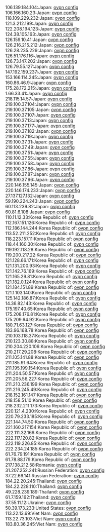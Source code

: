 106.139.184.104:Japan: [ovpn config](vpn/106_139_184_104.ovpn)  
106.166.160.23:Japan: [ovpn config](vpn/106_166_160_23.ovpn)  
118.109.229.232:Japan: [ovpn config](vpn/118_109_229_232.ovpn)  
121.3.212.199:Japan: [ovpn config](vpn/121_3_212_199.ovpn)  
122.208.194.123:Japan: [ovpn config](vpn/122_208_194_123.ovpn)  
124.38.105.163:Japan: [ovpn config](vpn/124_38_105_163.ovpn)  
126.159.10.41:Japan: [ovpn config](vpn/126_159_10_41.ovpn)  
126.216.215.212:Japan: [ovpn config](vpn/126_216_215_212.ovpn)  
126.28.235.229:Japan: [ovpn config](vpn/126_28_235_229.ovpn)  
126.51.176.116:Japan: [ovpn config](vpn/126_51_176_116.ovpn)  
126.73.147.202:Japan: [ovpn config](vpn/126_73_147_202.ovpn)  
126.79.55.127:Japan: [ovpn config](vpn/126_79_55_127.ovpn)  
147.192.159.237:Japan: [ovpn config](vpn/147_192_159_237.ovpn)  
153.166.114.245:Japan: [ovpn config](vpn/153_166_114_245.ovpn)  
160.86.46.9:Japan: [ovpn config](vpn/160_86_46_9.ovpn)  
175.28.172.215:Japan: [ovpn config](vpn/175_28_172_215.ovpn)  
1.66.33.41:Japan: [ovpn config](vpn/1_66_33_41.ovpn)  
218.115.14.57:Japan: [ovpn config](vpn/218_115_14_57.ovpn)  
219.100.37.104:Japan: [ovpn config](vpn/219_100_37_104.ovpn)  
219.100.37.105:Japan: [ovpn config](vpn/219_100_37_105.ovpn)  
219.100.37.107:Japan: [ovpn config](vpn/219_100_37_107.ovpn)  
219.100.37.13:Japan: [ovpn config](vpn/219_100_37_13.ovpn)  
219.100.37.177:Japan: [ovpn config](vpn/219_100_37_177.ovpn)  
219.100.37.182:Japan: [ovpn config](vpn/219_100_37_182.ovpn)  
219.100.37.19:Japan: [ovpn config](vpn/219_100_37_19.ovpn)  
219.100.37.31:Japan: [ovpn config](vpn/219_100_37_31.ovpn)  
219.100.37.49:Japan: [ovpn config](vpn/219_100_37_49.ovpn)  
219.100.37.51:Japan: [ovpn config](vpn/219_100_37_51.ovpn)  
219.100.37.55:Japan: [ovpn config](vpn/219_100_37_55.ovpn)  
219.100.37.58:Japan: [ovpn config](vpn/219_100_37_58.ovpn)  
219.100.37.86:Japan: [ovpn config](vpn/219_100_37_86.ovpn)  
219.100.37.87:Japan: [ovpn config](vpn/219_100_37_87.ovpn)  
219.100.37.96:Japan: [ovpn config](vpn/219_100_37_96.ovpn)  
220.146.155.145:Japan: [ovpn config](vpn/220_146_155_145.ovpn)  
220.146.174.233:Japan: [ovpn config](vpn/220_146_174_233.ovpn)  
27.137.127.132:Japan: [ovpn config](vpn/27_137_127_132.ovpn)  
59.190.224.243:Japan: [ovpn config](vpn/59_190_224_243.ovpn)  
60.113.239.82:Japan: [ovpn config](vpn/60_113_239_82.ovpn)  
60.81.6.108:Japan: [ovpn config](vpn/60_81_6_108.ovpn)  
110.11.12.33:Korea Republic of: [ovpn config](vpn/110_11_12_33.ovpn)  
112.167.151.126:Korea Republic of: [ovpn config](vpn/112_167_151_126.ovpn)  
112.186.144.244:Korea Republic of: [ovpn config](vpn/112_186_144_244.ovpn)  
113.52.211.252:Korea Republic of: [ovpn config](vpn/113_52_211_252.ovpn)  
118.223.157.11:Korea Republic of: [ovpn config](vpn/118_223_157_11.ovpn)  
118.44.160.30:Korea Republic of: [ovpn config](vpn/118_44_160_30.ovpn)  
119.192.118.28:Korea Republic of: [ovpn config](vpn/119_192_118_28.ovpn)  
119.200.217.22:Korea Republic of: [ovpn config](vpn/119_200_217_22.ovpn)  
121.128.66.171:Korea Republic of: [ovpn config](vpn/121_128_66_171.ovpn)  
121.131.200.93:Korea Republic of: [ovpn config](vpn/121_131_200_93.ovpn)  
121.142.76.169:Korea Republic of: [ovpn config](vpn/121_142_76_169.ovpn)  
121.165.29.81:Korea Republic of: [ovpn config](vpn/121_165_29_81.ovpn)  
121.182.0.124:Korea Republic of: [ovpn config](vpn/121_182_0_124.ovpn)  
121.184.151.89:Korea Republic of: [ovpn config](vpn/121_184_151_89.ovpn)  
121.1.103.140:Korea Republic of: [ovpn config](vpn/121_1_103_140.ovpn)  
125.142.186.87:Korea Republic of: [ovpn config](vpn/125_142_186_87.ovpn)  
14.36.82.143:Korea Republic of: [ovpn config](vpn/14_36_82_143.ovpn)  
175.197.40.65:Korea Republic of: [ovpn config](vpn/175_197_40_65.ovpn)  
175.208.176.81:Korea Republic of: [ovpn config](vpn/175_208_176_81.ovpn)  
175.209.64.92:Korea Republic of: [ovpn config](vpn/175_209_64_92.ovpn)  
180.71.63.127:Korea Republic of: [ovpn config](vpn/180_71_63_127.ovpn)  
183.96.168.78:Korea Republic of: [ovpn config](vpn/183_96_168_78.ovpn)  
210.103.118.37:Korea Republic of: [ovpn config](vpn/210_103_118_37.ovpn)  
210.123.30.88:Korea Republic of: [ovpn config](vpn/210_123_30_88.ovpn)  
210.204.220.106:Korea Republic of: [ovpn config](vpn/210_204_220_106.ovpn)  
210.217.29.208:Korea Republic of: [ovpn config](vpn/210_217_29_208.ovpn)  
211.105.141.88:Korea Republic of: [ovpn config](vpn/211_105_141_88.ovpn)  
211.185.91.64:Korea Republic of: [ovpn config](vpn/211_185_91_64.ovpn)  
211.195.199.154:Korea Republic of: [ovpn config](vpn/211_195_199_154.ovpn)  
211.204.50.57:Korea Republic of: [ovpn config](vpn/211_204_50_57.ovpn)  
211.205.56.227:Korea Republic of: [ovpn config](vpn/211_205_56_227.ovpn)  
211.210.236.199:Korea Republic of: [ovpn config](vpn/211_210_236_199.ovpn)  
211.216.245.49:Korea Republic of: [ovpn config](vpn/211_216_245_49.ovpn)  
218.152.161.147:Korea Republic of: [ovpn config](vpn/218_152_161_147.ovpn)  
218.158.51.10:Korea Republic of: [ovpn config](vpn/218_158_51_10.ovpn)  
218.232.211.173:Korea Republic of: [ovpn config](vpn/218_232_211_173.ovpn)  
220.121.4.230:Korea Republic of: [ovpn config](vpn/220_121_4_230.ovpn)  
220.79.233.185:Korea Republic of: [ovpn config](vpn/220_79_233_185.ovpn)  
221.144.74.50:Korea Republic of: [ovpn config](vpn/221_144_74_50.ovpn)  
221.160.217.154:Korea Republic of: [ovpn config](vpn/221_160_217_154.ovpn)  
222.111.32.166:Korea Republic of: [ovpn config](vpn/222_111_32_166.ovpn)  
222.117.120.82:Korea Republic of: [ovpn config](vpn/222_117_120_82.ovpn)  
222.119.226.85:Korea Republic of: [ovpn config](vpn/222_119_226_85.ovpn)  
222.234.24.185:Korea Republic of: [ovpn config](vpn/222_234_24_185.ovpn)  
61.76.79.191:Korea Republic of: [ovpn config](vpn/61_76_79_191.ovpn)  
61.78.88.179:Korea Republic of: [ovpn config](vpn/61_78_88_179.ovpn)  
217.138.212.58:Romania: [ovpn config](vpn/217_138_212_58.ovpn)  
31.207.252.241:Russian Federation: [ovpn config](vpn/31_207_252_241.ovpn)  
37.22.66.141:Russian Federation: [ovpn config](vpn/37_22_66_141.ovpn)  
184.22.20.245:Thailand: [ovpn config](vpn/184_22_20_245.ovpn)  
184.22.228.110:Thailand: [ovpn config](vpn/184_22_228_110.ovpn)  
49.228.239.189:Thailand: [ovpn config](vpn/49_228_239_189.ovpn)  
61.7.159.162:Thailand: [ovpn config](vpn/61_7_159_162.ovpn)  
37.55.11.12:Ukraine: [ovpn config](vpn/37_55_11_12.ovpn)  
50.39.173.233:United States: [ovpn config](vpn/50_39_173_233.ovpn)  
113.22.13.69:Viet Nam: [ovpn config](vpn/113_22_13_69.ovpn)  
113.22.73.103:Viet Nam: [ovpn config](vpn/113_22_73_103.ovpn)  
183.80.36.245:Viet Nam: [ovpn config](vpn/183_80_36_245.ovpn)  
